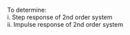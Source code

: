 To determine:<br>
    i. Step response of 2nd order system<br>
    ii. Impulse response of 2nd order system<br>
